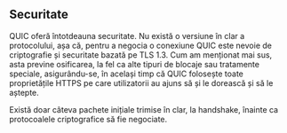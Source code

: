 ## Securitate

QUIC oferă întotdeauna securitate. Nu există o versiune în clar a protocolului, 
așa că, pentru a negocia o conexiune QUIC este nevoie de criptografie și 
securitate bazată pe TLS 1.3. Cum am menționat mai sus, asta previne osificarea, 
la fel ca alte tipuri de blocaje sau tratamente speciale, asigurându-se, în 
același timp că QUIC folosește toate proprietățile HTTPS pe care utilizatorii 
au ajuns să și le dorească și să le aștepte.

Există doar câteva pachete inițiale trimise în clar, la handshake, înainte ca 
protocoalele criptografice să fie negociate.
